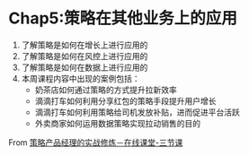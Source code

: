 # Chap5:策略在其他业务上的应用

1. 了解策略是如何在增长上进行应用的 
2. 了解策略是如何在风控上进行应用的 
3. 了解策略是如何在数据上进行应用的 
4. 本周课程内容中出现的案例包括： 
   * 奶茶店如何通过策略的方式提升拉新效率 
   * 滴滴打车如何利用分享红包的策略手段提升用户增长 
   * 滴滴打车如何利用策略给司机发放补贴，进而促进平台活跃 
   * 外卖商家如何运用数据策略实现拉动销售的目的 

From [策略产品经理的实战修炼－在线课堂-三节课](https://class.sanjieke.cn/course/3610846.html)


